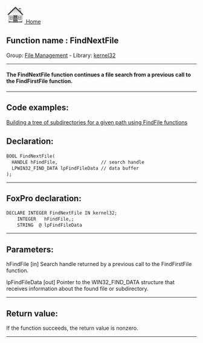 [<img src="../../images/home.png"> Home ](https://github.com/VFPX/Win32API)  

## Function name : FindNextFile
Group: [File Management](../../functions_group.md#File_Management)  -  Library: [kernel32](../../../libraries.md#kernel32)  
***  


#### The FindNextFile function continues a file search from a previous call to the FindFirstFile function.
***  


## Code examples:
[Building a tree of subdirectories for a given path using FindFile functions](../../samples/sample_236.md)  

## Declaration:
```foxpro  
BOOL FindNextFile(
  HANDLE hFindFile,                // search handle
  LPWIN32_FIND_DATA lpFindFileData // data buffer
);  
```  
***  


## FoxPro declaration:
```foxpro  
DECLARE INTEGER FindNextFile IN kernel32;
	INTEGER   hFindFile,;
	STRING  @ lpFindFileData  
```  
***  


## Parameters:
hFindFile 
[in] Search handle returned by a previous call to the FindFirstFile function. 

lpFindFileData 
[out] Pointer to the WIN32_FIND_DATA structure that receives information about the found file or subdirectory.   
***  


## Return value:
If the function succeeds, the return value is nonzero.  
***  

